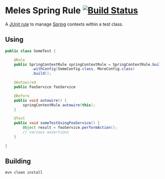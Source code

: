 # Meles Spring Rule [![Build Status](https://travis-ci.org/neilg/spring-rule.svg?branch=develop)](https://travis-ci.org/neilg/spring-rule)

A [JUnit rule](https://github.com/junit-team/junit/wiki/Rules) to manage [Spring](https://spring.io) contexts within a test class.

## Using

```java
public class SomeTest {

    @Rule
    public SpringContextRule springContextRule = SpringContextRule.builder()
            .withConfig(SomeConfig.class, MoreConfig.class)
            .build();

    @Autowired
    public FooService fooService

    @Before
    public void autowire() {
        springContextRule.autowire(this);
    }

    @Test
    public void someTestUsingFooService() {
        Object result = fooService.performAction();
        // various assertions
    }
    
}
```
 
## Building
   
```shell
mvn clean install
```

